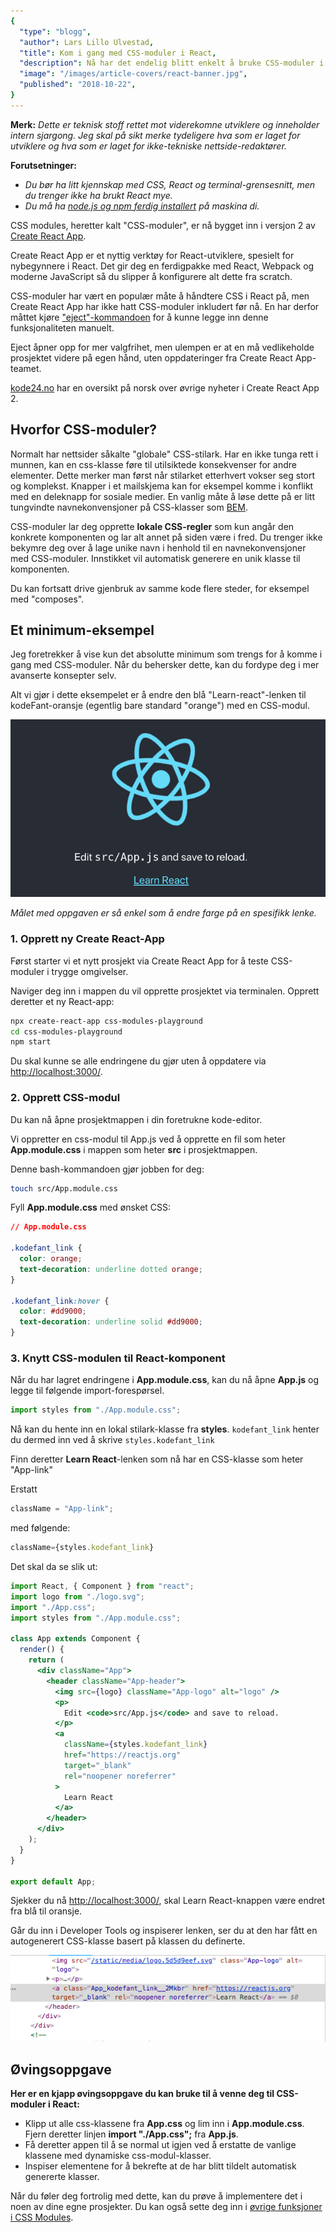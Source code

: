 ```yaml
---
{
  "type": "blogg",
  "author": Lars Lillo Ulvestad,
  "title": Kom i gang med CSS-moduler i React,
  "description": Nå har det endelig blitt enkelt å bruke CSS-moduler i Create React App.,
  "image": "/images/article-covers/react-banner.jpg",
  "published": "2018-10-22",
}
---
```


**Merk:** _Dette er teknisk stoff rettet mot viderekomne utviklere og inneholder intern sjargong. Jeg skal på sikt merke tydeligere hva som er laget for utviklere og hva som er laget for ikke-tekniske nettside-redaktører._

**Forutsetninger:**

- _Du bør ha litt kjennskap med CSS, React og terminal-grensesnitt, men du trenger ikke ha brukt React mye._
- _Du må ha [node.js og npm ferdig installert](https://nodejs.org) på maskina di._

CSS modules, heretter kalt "CSS-moduler", er nå bygget inn i versjon 2 av [Create React App](https://reactjs.org/docs/create-a-new-react-app.html).

Create React App er et nyttig verktøy for React-utviklere, spesielt for nybegynnere i React. Det gir deg en ferdigpakke med React, Webpack og moderne JavaScript så du slipper å konfigurere alt dette fra scratch.

CSS-moduler har vært en populær måte å håndtere CSS i React på, men Create React App har ikke hatt CSS-moduler inkludert før nå. En har derfor måttet kjøre ["eject"-kommandoen](https://github.com/facebook/create-react-app/blob/master/packages/react-scripts/template/README.md#npm-run-eject) for å kunne legge inn denne funksjonaliteten manuelt.

Eject åpner opp for mer valgfrihet, men ulempen er at en må vedlikeholde prosjektet videre på egen hånd, uten oppdateringer fra Create React App-teamet.

[kode24.no](https://www.kode24.no/kodenytt/dette-er-nytt-i-create-react-app-2/70282993) har en oversikt på norsk over øvrige nyheter i Create React App 2.

## Hvorfor CSS-moduler?

Normalt har nettsider såkalte "globale" CSS-stilark. Har en ikke tunga rett i munnen, kan en css-klasse føre til utilsiktede konsekvenser for andre elementer. Dette merker man først når stilarket etterhvert vokser seg stort og komplekst. Knapper i et mailskjema kan for eksempel komme i konflikt med en deleknapp for sosiale medier. En vanlig måte å løse dette på er litt tungvindte navnekonvensjoner på CSS-klasser som [BEM](https://css-tricks.com/bem-101/).

CSS-moduler lar deg opprette **lokale CSS-regler** som kun angår den konkrete komponenten og lar alt annet på siden være i fred. Du trenger ikke bekymre deg over å lage unike navn i henhold til en navnekonvensjoner med CSS-moduler. Innstikket vil automatisk generere en unik klasse til komponenten.

Du kan fortsatt drive gjenbruk av samme kode flere steder, for eksempel med "composes".

## Et minimum-eksempel

Jeg foretrekker å vise kun det absolutte minimum som trengs for å komme i gang med CSS-moduler. Når du behersker dette, kan du fordype deg i mer avanserte konsepter selv.

Alt vi gjør i dette eksempelet er å endre den blå "Learn-react"-lenken til kodeFant-oransje (egentlig bare standard "orange") med en CSS-modul.

![Skjermdump](/images/blog-img/react-demo.gif)

_Målet med oppgaven er så enkel som å endre farge på en spesifikk lenke._

### 1. Opprett ny Create React-App

Først starter vi et nytt prosjekt via Create React App for å teste CSS-moduler i trygge omgivelser.

Naviger deg inn i mappen du vil opprette prosjektet via terminalen. Opprett deretter et ny React-app:

```bash
npx create-react-app css-modules-playground
cd css-modules-playground
npm start
```

Du skal kunne se alle endringene du gjør uten å oppdatere via [http://localhost:3000/](http://localhost:3000/).

### 2. Opprett CSS-modul

Du kan nå åpne prosjektmappen i din foretrukne kode-editor.

Vi oppretter en css-modul til App.js ved å opprette en fil som heter **App.module.css** i mappen som heter **src** i prosjektmappen.

Denne bash-kommandoen gjør jobben for deg:

```bash
touch src/App.module.css
```

Fyll **App.module.css** med ønsket CSS:

```css
// App.module.css

.kodefant_link {
  color: orange;
  text-decoration: underline dotted orange;
}

.kodefant_link:hover {
  color: #dd9000;
  text-decoration: underline solid #dd9000;
}
```

### 3. Knytt CSS-modulen til React-komponent

Når du har lagret endringene i **App.module.css**, kan du nå åpne **App.js** og legge til følgende import-forespørsel.

```js
import styles from "./App.module.css";
```

Nå kan du hente inn en lokal stilark-klasse fra **styles**. `kodefant_link` henter du dermed inn ved å skrive `styles.kodefant_link`

Finn deretter **Learn React**-lenken som nå har en CSS-klasse som heter "App-link"

Erstatt

```jsx
className = "App-link";
```

med følgende:

```jsx
className={styles.kodefant_link}
```

Det skal da se slik ut:

```jsx
import React, { Component } from "react";
import logo from "./logo.svg";
import "./App.css";
import styles from "./App.module.css";

class App extends Component {
  render() {
    return (
      <div className="App">
        <header className="App-header">
          <img src={logo} className="App-logo" alt="logo" />
          <p>
            Edit <code>src/App.js</code> and save to reload.
          </p>
          <a
            className={styles.kodefant_link}
            href="https://reactjs.org"
            target="_blank"
            rel="noopener noreferrer"
          >
            Learn React
          </a>
        </header>
      </div>
    );
  }
}

export default App;
```

Sjekker du nå [http://localhost:3000/](http://localhost:3000/), skal Learn React-knappen være endret fra blå til oransje.

Går du inn i Developer Tools og inspiserer lenken, ser du at den har fått en autogenerert CSS-klasse basert på klassen du definerte.

![Skjermbilde av Developer Tools](/images/blog-img/skjermdump-developer-tools.png)

## Øvingsoppgave

**Her er en kjapp øvingsoppgave du kan bruke til å venne deg til CSS-moduler i React:**

- Klipp ut alle css-klassene fra **App.css** og lim inn i **App.module.css**. Fjern deretter linjen **import "./App.css";** fra **App.js**.
- Få deretter appen til å se normal ut igjen ved å erstatte de vanlige klassene med dynamiske css-modul-klasser.
- Inspiser elementene for å bekrefte at de har blitt tildelt automatisk genererte klasser.

Når du føler deg fortrolig med dette, kan du prøve å implementere det i noen av dine egne prosjekter. Du kan også sette deg inn i [øvrige funksjoner i CSS Modules](https://github.com/css-modules/css-modules).
